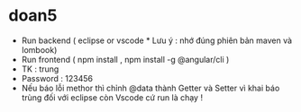 # doan5
- Run backend ( eclipse  or vscode * Lưu ý : nhớ đúng phiên bản maven và lombook)
- Run frontend ( npm install , npm install -g @angular/cli )
- TK : trung
- Password : 123456
- Nếu báo lỗi methor thì chỉnh @data thành Getter và Setter vì khai báo trùng đối với eclipse còn Vscode cứ run là chạy !
